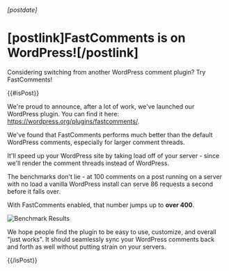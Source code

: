 ###### [postdate]
# [postlink]FastComments is on WordPress![/postlink]

Considering switching from another WordPress comment plugin? Try FastComments!

{{#isPost}}

We're proud to announce, after a lot of work, we've launched our WordPress plugin. You can find it here:
<a href="https://wordpress.org/plugins/fastcomments/" target="_blank">https://wordpress.org/plugins/fastcomments/</a>.

We've found that FastComments performs much better than the default WordPress comments, especially for larger comment threads.

It'll speed up your WordPress site by taking load off of your server - since we'll render the comment threads instead of WordPress.

The benchmarks don't lie - at 100 comments on a post running on a server with no load a vanilla WordPress install can serve 86 requests a second before it falls over.

With FastComments enabled, that number jumps up to **over 400**.

<img 
    src="images/fc-wordpress-stats.png"
    alt="Benchmark Results"
    title="Benchmark Results"
    class='lozad' />

We hope people find the plugin to be easy to use, customize, and overall "just works". It should seamlessly sync your WordPress comments back and forth as well without putting strain on your servers.

{{/isPost}}
